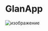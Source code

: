# GlanApp
![изображение](https://user-images.githubusercontent.com/63222456/165948434-27d1e692-6b3d-430d-a400-41ee2e8b4a7e.png)

